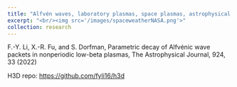 ```yaml
---
title: "Alfvén waves, laboratory plasmas, space plasmas, astrophysical plasmas, geophysics, hybrid simulation, MHD"
excerpt: "<br/><img src='/images/spaceweatherNASA.png'>"
collection: research
---
```


F.-Y. Li, X.-R. Fu, and S. Dorfman, Parametric decay of Alfvénic wave packets in nonperiodic low-beta plasmas, The Astrophysical Journal, 924, 33 (2022)

H3D repo: https://github.com/fyli16/h3d 
